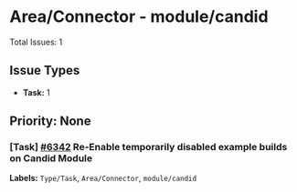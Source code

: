 # Area/Connector - module/candid

Total Issues: 1

## Issue Types

- **Task:** 1

## Priority: None

### [Task] [#6342](https://github.com/ballerina-platform/ballerina-library/issues/6342) Re-Enable temporarily disabled example builds on Candid Module
**Labels:** `Type/Task`, `Area/Connector`, `module/candid`

